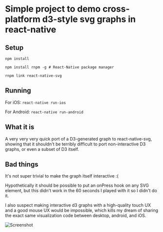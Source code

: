 # Simple project to demo cross-platform d3-style svg graphs in react-native

## Setup

`npm install`

`npm install rnpm -g # React-Native package manager`

`rnpm link react-native-svg`

## Running

For iOS: 
  `react-native run-ios`
  
For Android: 
  `react-native run-android`

## What it is
A very very very quick port of a D3-generated graph to react-native-svg, showing that it shouldn't be terribly difficult to port non-interactive D3 graphs, or even a subset of D3 itself.

## Bad things
It's not super trivial to make the graph itself interactive :(

Hypothetically it should be possible to put an onPress hook on any SVG element, but this didn't work in the 60 seconds I played with it so I didn't do it. 

I also suspect making interactive d3 graphs with a high-quality touch UX and a good mouse UX would be impossible, which kills my dream of sharing the exact same visualization code between desktop, android, and iOS.

![Screenshot](http://i.imgur.com/MWsiZYL.png)

